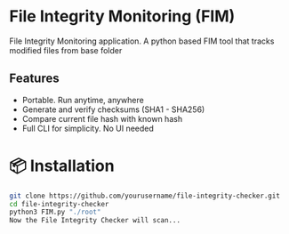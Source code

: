 # File Integrity Monitoring (FIM) 
File Integrity Monitoring application. A python based FIM tool that tracks modified files from base folder

## Features

* Portable. Run anytime, anywhere
* Generate and verify checksums (SHA1 - SHA256)
* Compare current file hash with known hash
* Full CLI for simplicity. No UI needed

# 📦 Installation

```bash
git clone https://github.com/yourusername/file-integrity-checker.git
cd file-integrity-checker
python3 FIM.py "./root"
Now the File Integrity Checker will scan...
```